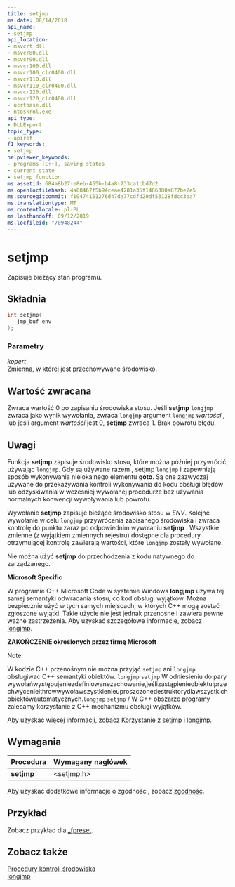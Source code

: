 ```yaml
---
title: setjmp
ms.date: 08/14/2018
api_name:
- setjmp
api_location:
- msvcrt.dll
- msvcr80.dll
- msvcr90.dll
- msvcr100.dll
- msvcr100_clr0400.dll
- msvcr110.dll
- msvcr110_clr0400.dll
- msvcr120.dll
- msvcr120_clr0400.dll
- ucrtbase.dll
- ntoskrnl.exe
api_type:
- DLLExport
topic_type:
- apiref
f1_keywords:
- setjmp
helpviewer_keywords:
- programs [C++], saving states
- current state
- setjmp function
ms.assetid: 684a8b27-e8eb-455b-b4a8-733ca1cbd7d2
ms.openlocfilehash: 4a88467f5b94ceae4281a35f1486380a877be2e5
ms.sourcegitcommit: f19474151276d47da77cdfd20df53128fdcc3ea7
ms.translationtype: MT
ms.contentlocale: pl-PL
ms.lasthandoff: 09/12/2019
ms.locfileid: "70948244"
---
```

# <a name="setjmp"></a>setjmp

Zapisuje bieżący stan programu.

## <a name="syntax"></a>Składnia

```C
int setjmp(
   jmp_buf env
);
```

### <a name="parameters"></a>Parametry

*kopert*<br/>
Zmienna, w której jest przechowywane środowisko.

## <a name="return-value"></a>Wartość zwracana

Zwraca wartość 0 po zapisaniu środowiska stosu. Jeśli **setjmp** `longjmp` zwraca jako wynik wywołania, zwraca `longjmp` argument `longjmp` *wartości* , lub jeśli argument *wartości* jest 0, **setjmp** zwraca 1. Brak powrotu błędu.

## <a name="remarks"></a>Uwagi

Funkcja **setjmp** zapisuje środowisko stosu, które można później przywrócić, używając `longjmp`. Gdy są używane razem , setjmp `longjmp` i zapewniają sposób wykonywania nielokalnego elementu **goto**. Są one zazwyczaj używane do przekazywania kontroli wykonywania do kodu obsługi błędów lub odzyskiwania w wcześniej wywołanej procedurze bez używania normalnych konwencji wywoływania lub powrotu.

Wywołanie **setjmp** zapisuje bieżące środowisko stosu w *ENV*. Kolejne wywołanie w celu `longjmp` przywrócenia zapisanego środowiska i zwraca kontrolę do punktu zaraz po odpowiednim wywołaniu **setjmp** . Wszystkie zmienne (z wyjątkiem zmiennych rejestru) dostępne dla procedury otrzymującej kontrolę zawierają wartości, które `longjmp` zostały wywołane.

Nie można użyć **setjmp** do przechodzenia z kodu natywnego do zarządzanego.

**Microsoft Specific**

W programie C++ Microsoft Code w systemie Windows **longjmp** używa tej samej semantyki odwracania stosu, co kod obsługi wyjątków. Można bezpiecznie użyć w tych samych miejscach, w których C++ mogą zostać zgłoszone wyjątki. Takie użycie nie jest jednak przenośne i zawiera pewne ważne zastrzeżenia. Aby uzyskać szczegółowe informacje, zobacz [longjmp](longjmp.md).

**ZAKOŃCZENIE określonych przez firmę Microsoft**

> [!NOTE]
> W kodzie C++ przenośnym nie można przyjąć `setjmp` ani `longjmp` obsługiwać C++ semantyki obiektów. `longjmp` `setjmp` W odniesieniu do pary wywołańwystępujeniezdefiniowanezachowanie,jeślizastąpienieobiektuiprzechwycenieithrowwywoławszystkienieuproszczonedestruktorydlawszystkichobiektówautomatycznych.`longjmp` `setjmp` / W C++ obszarze programy zalecamy korzystanie z C++ mechanizmu obsługi wyjątków.

Aby uzyskać więcej informacji, zobacz [Korzystanie z setjmp i longjmp](../../cpp/using-setjmp-longjmp.md).

## <a name="requirements"></a>Wymagania

|Procedura|Wymagany nagłówek|
|-------------|---------------------|
|**setjmp**|\<setjmp.h>|

Aby uzyskać dodatkowe informacje o zgodności, zobacz [zgodność](../../c-runtime-library/compatibility.md).

## <a name="example"></a>Przykład

Zobacz przykład dla [_fpreset](fpreset.md).

## <a name="see-also"></a>Zobacz także

[Procedury kontroli środowiska](../../c-runtime-library/process-and-environment-control.md)<br/>
[longjmp](longjmp.md)
